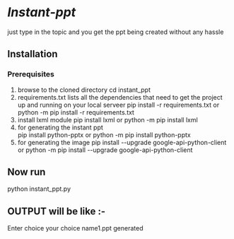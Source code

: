 # *Instant-ppt*

just type in the topic and you get the ppt being created without any hassle 

## Installation

### Prerequisites

1. browse to the cloned directory
        cd instant_ppt
2. requirements.txt lists all the dependencies that need to get the project up and running on your local serveer
     pip install -r requirements.txt
               or
     python -m pip install -r requirements.txt
3. install lxml module
  pip install lxml
         or
    python -m pip install lxml
4. for generating the instant ppt  
  pip install python-pptx
            or
  python -m pip install python-pptx
5. for generating the image
  pip install --upgrade google-api-python-client    
                or
 python -m pip install --upgrade google-api-python-client       

## Now run
 python instant_ppt.py

## OUTPUT will be like :-
Enter choice
your choice
name1.ppt generated   
